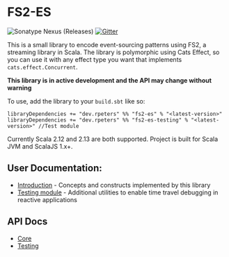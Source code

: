 # FS2-ES
![Sonatype Nexus (Releases)](https://img.shields.io/nexus/r/dev.rpeters/fs2-es_2.13?label=latest&server=https%3A%2F%2Foss.sonatype.org) [![Gitter](https://badges.gitter.im/fs2-es/community.svg)](https://gitter.im/fs2-es/community?utm_source=badge&utm_medium=badge&utm_campaign=pr-badge)

This is a small library to encode event-sourcing patterns using FS2, a streaming library in Scala.
The library is polymorphic using Cats Effect, so you can use it with any effect type you want that implements `cats.effect.Concurrent`.

**This library is in active development and the API may change without warning**

To use, add the library to your `build.sbt` like so:
```
libraryDependencies += "dev.rpeters" %% "fs2-es" % "<latest-version>"
libraryDependencies += "dev.rpeters" %% "fs2-es-testing" % "<latest-version>" //Test module
```

Currently Scala 2.12 and 2.13 are both supported. Project is built for Scala JVM and ScalaJS 1.x+.

## User Documentation:
* [Introduction](docs/Introduction.md) - Concepts and constructs implemented by this library
* [Testing module](docs/Testing.md) - Additional utilities to enable time travel debugging in reactive applications

## API Docs
* [Core](https://javadoc.io/doc/dev.rpeters/fs2-es_2.13/latest/dev/rpeters/fs2/es/index.html)
* [Testing](https://javadoc.io/doc/dev.rpeters/fs2-es-testing_2.13/latest/dev/rpeters/fs2/es/testing/index.html)